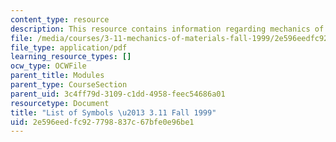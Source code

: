 ```yaml
---
content_type: resource
description: This resource contains information regarding mechanics of materials.
file: /media/courses/3-11-mechanics-of-materials-fall-1999/2e596eedfc927798837c67bfe0e96be1_MIT3_11F99_sym.pdf
file_type: application/pdf
learning_resource_types: []
ocw_type: OCWFile
parent_title: Modules
parent_type: CourseSection
parent_uid: 3c4ff79d-3109-c1dd-4958-feec54686a01
resourcetype: Document
title: "List of Symbols \u2013 3.11 Fall 1999"
uid: 2e596eed-fc92-7798-837c-67bfe0e96be1
---
```

